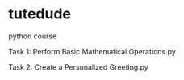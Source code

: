 # tutedude
python course

Task 1: Perform Basic Mathematical Operations.py

Task 2: Create a Personalized Greeting.py
